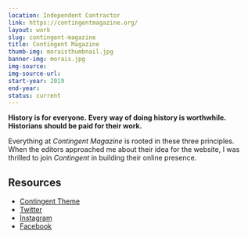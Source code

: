 ```yaml
---
location: Independent Contractor
link: https://contingentmagazine.org/
layout: work
slug: contingent-magazine 
title: Contingent Magazine
thumb-img: moraisthumbnail.jpg
banner-img: morais.jpg
img-source: 
img-source-url: 
start-year: 2019
end-year: 
status: current 
---
```


**History is for everyone.**
**Every way of doing history is worthwhile.**
**Historians should be paid for their work.**

Everything at *Contingent Magazine* is rooted in these three principles. When the editors approached me about their idea for the website, I was thrilled to join *Contingent* in building their online presence. 

## Resources  
- [Contingent Theme]()
- [Twitter]()
- [Instagram]()
- [Facebook]()
